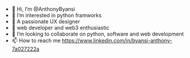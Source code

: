 - 👋 Hi, I’m @AnthonyByansi
- 👀 I’m interested in python framworks
- 🌱 A passionate UX designer
-  🌱 web developer and web3 enthusiastic 
- 💞️ I’m looking to collaborate on python, software and web development
- 📫 How to reach me https://www.linkedin.com/in/byansi-anthony-7a027222a 

<!---
AnthonyByansi/AnthonyByansi is a ✨ special ✨ repository because its `README.md` (this file) appears on your GitHub profile.
You can click the Preview link to take a look at your changes.
--->
